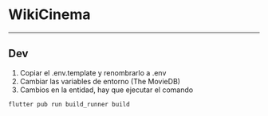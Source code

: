 # WikiCinema

---

## **Dev**

1.  Copiar el .env.template y renombrarlo a .env
2.  Cambiar las variables de entorno (The MovieDB)
3.  Cambios en la entidad, hay que ejecutar el comando

`flutter pub run build_runner build`
